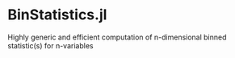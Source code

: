 # BinStatistics.jl
Highly generic and efficient computation of n-dimensional binned statistic(s) for n-variables
